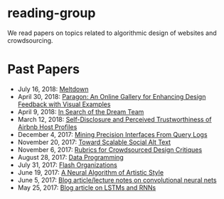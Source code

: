 # reading-group
We read papers on topics related to algorithmic design of websites and
crowdsourcing.

# Past Papers
* July 16, 2018: [Meltdown](meltdown.md)
* April 30, 2018: [Paragon: An Online Gallery for Enhancing Design Feedback with Visual Examples](paragon-enhancing-design-feedback-with-visual-examples.md)
* April 9, 2018: [In Search of the Dream Team](dream-team-bandits.md)
* March 12, 2018: [Self-Disclosure and Perceived Trustworthiness of Airbnb Host Profiles](perceived-trustworthiness.md)
* December 4, 2017: [Mining Precision Interfaces From Query Logs](precision-interfaces.md)
* November 20, 2017: [Toward Scalable Social Alt Text](scalable-alt-text.md)
* November 6, 2017: [Rubrics for Crowdsourced Design Critiques](rubrics-crowdsourced-critiques.md)
* August 28, 2017: [Data Programming](data-programming-snorkel.md)
* July 31, 2017: [Flash Organizations](flash-organizations.md)
* June 19, 2017: [A Neural Algorithm of Artistic Style](style-transfer.md)
* June 5, 2017: [Blog article/lecture notes on convolutional neural nets](convolutional-neural-nets.md)
* May 25, 2017: [Blog article on LSTMs and RNNs](lstm-rnn.md)

